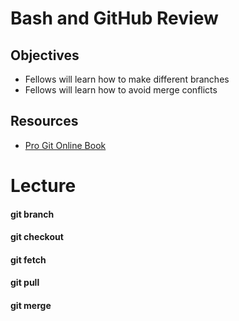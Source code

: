 # Bash and GitHub Review

## Objectives
* Fellows will learn how to make different branches
* Fellows will learn how to avoid merge conflicts

## Resources
* [Pro Git Online Book](https://git-scm.com/book/en/v2)

# Lecture

#### git branch

#### git checkout

#### git fetch

#### git pull

#### git merge
